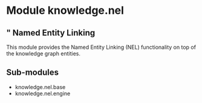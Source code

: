Module knowledge.nel
====================
"
Named Entity Linking
--------------------
This module provides the Named Entity Linking (NEL) functionality on top of the knowledge graph entities.

Sub-modules
-----------
* knowledge.nel.base
* knowledge.nel.engine